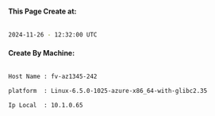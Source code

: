 
   
#### This Page Create at:

```bash

2024-11-26 - 12:32:00 UTC

```

#### Create By Machine:

```bash

Host Name : fv-az1345-242

platform  : Linux-6.5.0-1025-azure-x86_64-with-glibc2.35

Ip Local  : 10.1.0.65

```

